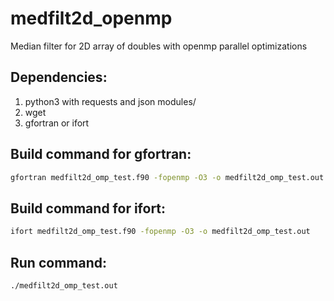 # medfilt2d_openmp
Median filter for 2D array of doubles with openmp parallel optimizations

## Dependencies:
1. python3 with requests and json modules/
2. wget
3. gfortran or ifort

## Build command for gfortran:
```bash
gfortran medfilt2d_omp_test.f90 -fopenmp -O3 -o medfilt2d_omp_test.out
```
## Build command for ifort:
```bash
ifort medfilt2d_omp_test.f90 -fopenmp -O3 -o medfilt2d_omp_test.out
```
## Run command:
```bash
./medfilt2d_omp_test.out
```
